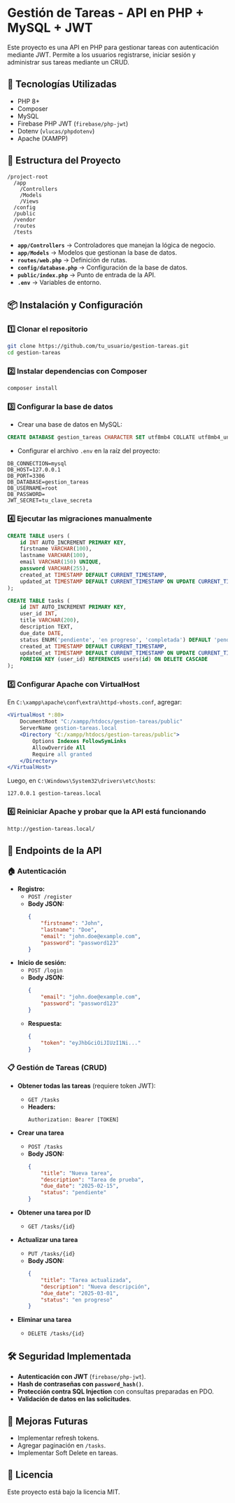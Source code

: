 # Gestión de Tareas - API en PHP + MySQL + JWT

Este proyecto es una API en PHP para gestionar tareas con autenticación mediante JWT. Permite a los usuarios registrarse, iniciar sesión y administrar sus tareas mediante un CRUD.

## 📌 Tecnologías Utilizadas
- PHP 8+
- Composer
- MySQL
- Firebase PHP JWT (`firebase/php-jwt`)
- Dotenv (`vlucas/phpdotenv`)
- Apache (XAMPP)

## 📂 Estructura del Proyecto
```
/project-root
  /app
    /Controllers
    /Models
    /Views
  /config
  /public
  /vendor
  /routes
  /tests
```
- **`app/Controllers`** → Controladores que manejan la lógica de negocio.
- **`app/Models`** → Modelos que gestionan la base de datos.
- **`routes/web.php`** → Definición de rutas.
- **`config/database.php`** → Configuración de la base de datos.
- **`public/index.php`** → Punto de entrada de la API.
- **`.env`** → Variables de entorno.

## 📦 Instalación y Configuración

### 1️⃣ Clonar el repositorio
```bash
git clone https://github.com/tu_usuario/gestion-tareas.git
cd gestion-tareas
```

### 2️⃣ Instalar dependencias con Composer
```bash
composer install
```

### 3️⃣ Configurar la base de datos
- Crear una base de datos en MySQL:
```sql
CREATE DATABASE gestion_tareas CHARACTER SET utf8mb4 COLLATE utf8mb4_unicode_ci;
```
- Configurar el archivo `.env` en la raíz del proyecto:
```env
DB_CONNECTION=mysql
DB_HOST=127.0.0.1
DB_PORT=3306
DB_DATABASE=gestion_tareas
DB_USERNAME=root
DB_PASSWORD=
JWT_SECRET=tu_clave_secreta
```

### 4️⃣ Ejecutar las migraciones manualmente
```sql
CREATE TABLE users (
    id INT AUTO_INCREMENT PRIMARY KEY,
    firstname VARCHAR(100),
    lastname VARCHAR(100),
    email VARCHAR(150) UNIQUE,
    password VARCHAR(255),
    created_at TIMESTAMP DEFAULT CURRENT_TIMESTAMP,
    updated_at TIMESTAMP DEFAULT CURRENT_TIMESTAMP ON UPDATE CURRENT_TIMESTAMP
);

CREATE TABLE tasks (
    id INT AUTO_INCREMENT PRIMARY KEY,
    user_id INT,
    title VARCHAR(200),
    description TEXT,
    due_date DATE,
    status ENUM('pendiente', 'en progreso', 'completada') DEFAULT 'pendiente',
    created_at TIMESTAMP DEFAULT CURRENT_TIMESTAMP,
    updated_at TIMESTAMP DEFAULT CURRENT_TIMESTAMP ON UPDATE CURRENT_TIMESTAMP,
    FOREIGN KEY (user_id) REFERENCES users(id) ON DELETE CASCADE
);
```

### 5️⃣ Configurar Apache con VirtualHost
En `C:\xampp\apache\conf\extra\httpd-vhosts.conf`, agregar:
```apache
<VirtualHost *:80>
    DocumentRoot "C:/xampp/htdocs/gestion-tareas/public"
    ServerName gestion-tareas.local
    <Directory "C:/xampp/htdocs/gestion-tareas/public">
        Options Indexes FollowSymLinks
        AllowOverride All
        Require all granted
    </Directory>
</VirtualHost>
```
Luego, en `C:\Windows\System32\drivers\etc\hosts`:
```
127.0.0.1 gestion-tareas.local
```

### 6️⃣ Reiniciar Apache y probar que la API está funcionando
```bash
http://gestion-tareas.local/
```

## 🚀 Endpoints de la API

### 🏠 **Autenticación**
- **Registro:**  
  - `POST /register`
  - **Body JSON:**
    ```json
    {
        "firstname": "John",
        "lastname": "Doe",
        "email": "john.doe@example.com",
        "password": "password123"
    }
    ```
- **Inicio de sesión:**  
  - `POST /login`
  - **Body JSON:**
    ```json
    {
        "email": "john.doe@example.com",
        "password": "password123"
    }
    ```
  - **Respuesta:**
    ```json
    {
        "token": "eyJhbGciOiJIUzI1Ni..."
    }
    ```

### 📋 **Gestión de Tareas (CRUD)**
- **Obtener todas las tareas** (requiere token JWT):
  - `GET /tasks`
  - **Headers:**
    ```
    Authorization: Bearer [TOKEN]
    ```

- **Crear una tarea**
  - `POST /tasks`
  - **Body JSON:**
    ```json
    {
        "title": "Nueva tarea",
        "description": "Tarea de prueba",
        "due_date": "2025-02-15",
        "status": "pendiente"
    }
    ```

- **Obtener una tarea por ID**
  - `GET /tasks/{id}`

- **Actualizar una tarea**
  - `PUT /tasks/{id}`
  - **Body JSON:**
    ```json
    {
        "title": "Tarea actualizada",
        "description": "Nueva descripción",
        "due_date": "2025-03-01",
        "status": "en progreso"
    }
    ```

- **Eliminar una tarea**
  - `DELETE /tasks/{id}`

## 🛠 **Seguridad Implementada**
- **Autenticación con JWT** (`firebase/php-jwt`).
- **Hash de contraseñas con `password_hash()`**.
- **Protección contra SQL Injection** con consultas preparadas en PDO.
- **Validación de datos en las solicitudes**.

## 📝 **Mejoras Futuras**
- Implementar refresh tokens.
- Agregar paginación en `/tasks`.
- Implementar Soft Delete en tareas.

## 📜 **Licencia**
Este proyecto está bajo la licencia MIT.
```
